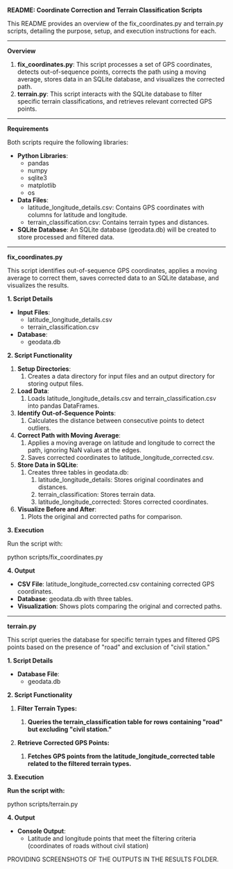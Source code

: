 ﻿**README: Coordinate Correction and Terrain Classification Scripts**

This README provides an overview of the fix_coordinates.py and terrain.py scripts, detailing the purpose, setup, and execution instructions for each.

-----
**Overview**

1. **fix_coordinates.py**: This script processes a set of GPS coordinates, detects out-of-sequence points, corrects the path using a moving average, stores data in an SQLite database, and visualizes the corrected path.
1. **terrain.py**: This script interacts with the SQLite database to filter specific terrain classifications, and retrieves relevant corrected GPS points.
-----
**Requirements**

Both scripts require the following libraries:

- **Python Libraries**:
  - pandas
  - numpy
  - sqlite3
  - matplotlib
  - os
- **Data Files**:
  - latitude_longitude_details.csv: Contains GPS coordinates with columns for latitude and longitude.
  - terrain_classification.csv: Contains terrain types and distances.
- **SQLite Database**: An SQLite database (geodata.db) will be created to store processed and filtered data.
-----
**fix_coordinates.py**

This script identifies out-of-sequence GPS coordinates, applies a moving average to correct them, saves corrected data to an SQLite database, and visualizes the results.

**1. Script Details**

- **Input Files**:
  - latitude_longitude_details.csv
  - terrain_classification.csv
- **Database**:
  - geodata.db

**2. Script Functionality**

1. **Setup Directories**:
   1. Creates a data directory for input files and an output directory for storing output files.
1. **Load Data**:
   1. Loads latitude_longitude_details.csv and terrain_classification.csv into pandas DataFrames.
1. **Identify Out-of-Sequence Points**:
   1. Calculates the distance between consecutive points to detect outliers.
1. **Correct Path with Moving Average**:
   1. Applies a moving average on latitude and longitude to correct the path, ignoring NaN values at the edges.
   1. Saves corrected coordinates to latitude_longitude_corrected.csv.
1. **Store Data in SQLite**:
   1. Creates three tables in geodata.db:
      1. latitude_longitude_details: Stores original coordinates and distances.
      1. terrain_classification: Stores terrain data.
      1. latitude_longitude_corrected: Stores corrected coordinates.
1. **Visualize Before and After**:
   1. Plots the original and corrected paths for comparison.

**3. Execution**

Run the script with:

python scripts/fix_coordinates.py

**4. Output**

- **CSV File**: latitude_longitude_corrected.csv containing corrected GPS coordinates.
- **Database**: geodata.db with three tables.
- **Visualization**: Shows plots comparing the original and corrected paths.
-----


**terrain.py**

This script queries the database for specific terrain types and filtered GPS points based on the presence of "road" and exclusion of "civil station."

**1. Script Details**

- **Database File**:
  - geodata.db

**2. Script Functionality**

1. **Filter Terrain Types:**
   1. **Queries the terrain_classification table for rows containing "road" but excluding "civil station."**


1. **Retrieve Corrected GPS Points:**
   1. **Fetches GPS points from the latitude_longitude_corrected table related to the filtered terrain types.**

**3. Execution**

**Run the script with:**

python scripts/terrain.py

**4. Output**

- **Console Output**:
  - Latitude and longitude points that meet the filtering criteria (coordinates of roads without civil station)



PROVIDING SCREENSHOTS OF THE OUTPUTS IN THE RESULTS FOLDER.
